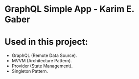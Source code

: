 # GraphQL Simple App - Karim E. Gaber

# Used in this project:
- GraphQL (Remote Data Source).
- MVVM (Architecture Pattern).
- Provider (State Management).
- Singleton Pattern.
